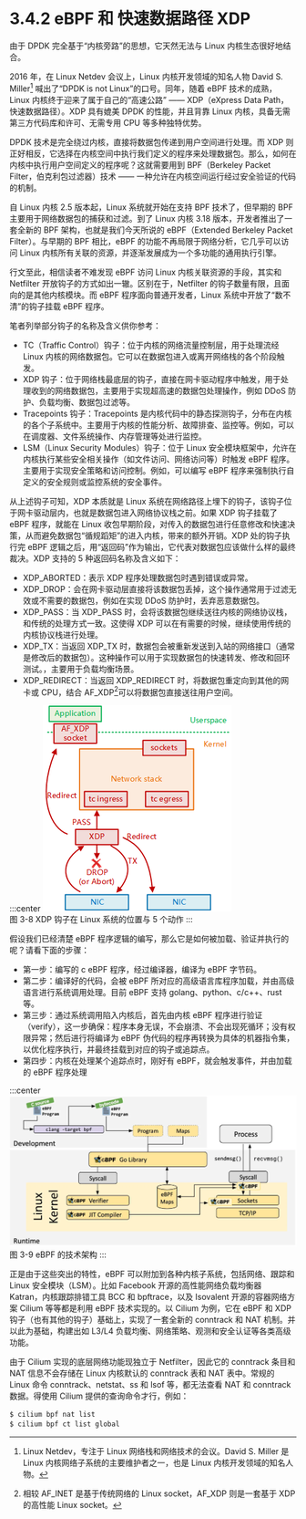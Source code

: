 # 3.4.2 eBPF 和 快速数据路径 XDP 

由于 DPDK 完全基于“内核旁路”的思想，它天然无法与 Linux 内核生态很好地结合。

2016 年，在 Linux Netdev 会议上，Linux 内核开发领域的知名人物 David S. Miller[^1] 喊出了“DPDK is not Linux”的口号。同年，随着 eBPF 技术的成熟，Linux 内核终于迎来了属于自己的“高速公路” —— XDP（eXpress Data Path，快速数据路径）。XDP 具有媲美 DPDK 的性能，并且背靠 Linux 内核，具备无需第三方代码库和许可、无需专用 CPU 等多种独特优势。

DPDK 技术是完全绕过内核，直接将数据包传递到用户空间进行处理。而 XDP 则正好相反，它选择在内核空间中执行我们定义的程序来处理数据包。那么，如何在内核中执行用户空间定义的程序呢？这就需要用到 BPF（Berkeley Packet Filter，伯克利包过滤器）技术 —— 一种允许在内核空间运行经过安全验证的代码的机制。

自 Linux 内核 2.5 版本起，Linux 系统就开始在支持 BPF 技术了，但早期的 BPF 主要用于网络数据包的捕获和过滤。到了 Linux 内核 3.18 版本，开发者推出了一套全新的 BPF 架构，也就是我们今天所说的 eBPF（Extended Berkeley Packet Filter）。与早期的 BPF 相比，eBPF 的功能不再局限于网络分析，它几乎可以访问 Linux 内核所有关联的资源，并逐渐发展成为一个多功能的通用执行引擎。

行文至此，相信读者不难发现 eBPF 访问 Linux 内核关联资源的手段，其实和 Netfilter 开放钩子的方式如出一辙。区别在于，Netfilter 的钩子数量有限，且面向的是其他内核模块。而 eBPF 程序面向普通开发者，Linux 系统中开放了“数不清”的钩子挂载 eBPF 程序。

笔者列举部分钩子的名称及含义供你参考：

- TC（Traffic Control）钩子：位于内核的网络流量控制层，用于处理流经 Linux 内核的网络数据包。它可以在数据包进入或离开网络栈的各个阶段触发。
- XDP 钩子：位于网络栈最底层的钩子，直接在网卡驱动程序中触发，用于处理收到的网络数据包，主要用于实现超高速的数据包处理操作，例如 DDoS 防护、负载均衡、数据包过滤等。
- Tracepoints 钩子：Tracepoints 是内核代码中的静态探测钩子，分布在内核的各个子系统中。主要用于内核的性能分析、故障排查、监控等。例如，可以在调度器、文件系统操作、内存管理等处进行监控。
- LSM（Linux Security Modules）钩子：位于 Linux 安全模块框架中，允许在内核执行某些安全相关操作（如文件访问、网络访问等）时触发 eBPF 程序。主要用于实现安全策略和访问控制。例如，可以编写 eBPF 程序来强制执行自定义的安全规则或监控系统的安全事件。

从上述钩子可知，XDP 本质就是 Linux 系统在网络路径上埋下的钩子，该钩子位于网卡驱动层内，也就是数据包进入网络协议栈之前。如果 XDP 钩子挂载了 eBPF 程序，就能在 Linux 收包早期阶段，对传入的数据包进行任意修改和快速决策，从而避免数据包“循规蹈矩”的进入内核，带来的额外开销。XDP 处的钩子执行完 eBPF 逻辑之后，用“返回码”作为输出，它代表对数据包应该做什么样的最终裁决。XDP 支持的 5 种返回码名称及含义如下：

- XDP_ABORTED：表示 XDP 程序处理数据包时遇到错误或异常。
- XDP_DROP：会在网卡驱动层直接将该数据包丢掉，这个操作通常用于过滤无效或不需要的数据包，例如在实现 DDoS 防护时，丢弃恶意数据包。
- XDP_PASS：当 XDP_PASS 时，会将该数据包继续送往内核的网络协议栈，和传统的处理方式一致。这使得 XDP 可以在有需要的时候，继续使用传统的内核协议栈进行处理。
- XDP_TX：当返回 XDP_TX 时，数据包会被重新发送到入站的网络接口（通常是修改后的数据包）。这种操作可以用于实现数据包的快速转发、修改和回环测试。，主要用于负载均衡场景。
- XDP_REDIRECT：当返回 XDP_REDIRECT 时，将数据包重定向到其他的网卡或 CPU，结合 AF_XDP[^2]可以将数据包直接送往用户空间。

:::center
  ![](../assets/xdp.png)<br/>
 图 3-8 XDP 钩子在 Linux 系统的位置与 5 个动作
:::

假设我们已经清楚 eBPF 程序逻辑的编写，那么它是如何被加载、验证并执行的呢？请看下面的步骤：

- 第一步：编写的 c eBPF 程序，经过编译器，编译为 eBPF 字节码。
- 第二步：编译好的代码，会被 eBPF 所对应的高级语言库程序加载，并由高级语言进行系统调用处理。目前 eBPF 支持 golang、python、c/c++、rust 等。
- 第三步：通过系统调用陷入内核后，首先由内核 eBPF 程序进行验证（verify），这一步确保：程序本身无误，不会崩溃、不会出现死循环；没有权限异常；然后进行将编译为 eBPF 伪代码的程序再转换为具体的机器指令集，以优化程序执行，并最终挂载到对应的钩子或追踪点。
- 第四步：内核在处理某个追踪点时，刚好有 eBPF，就会触发事件，并由加载的 eBPF 程序处理

:::center
  ![](../assets/ebpf-go.webp)<br/>
 图 3-9 eBPF 的技术架构
:::

正是由于这些突出的特性，eBPF 可以附加到各种内核子系统，包括网络、跟踪和 Linux 安全模块（LSM）。比如 Facebook 开源的高性能网络负载均衡器 Katran，内核跟踪排错工具 BCC 和 bpftrace，以及 Isovalent 开源的容器网络方案 Cilium 等等都是利用 eBPF 技术实现的。以 Cilium 为例，它在 eBPF 和 XDP 钩子（也有其他的钩子）基础上，实现了一套全新的 conntrack 和 NAT 机制。并以此为基础，构建出如 L3/L4 负载均衡、网络策略、观测和安全认证等各类高级功能。

由于 Cilium 实现的底层网络功能现独立于 Netfilter，因此它的 conntrack 条目和 NAT 信息不会存储在 Linux 内核默认的 conntrack 表和 NAT 表中。常规的 Linux 命令 conntrack、netstat、ss 和 lsof 等，都无法查看 NAT 和 conntrack 数据。得使用 Cilium 提供的查询命令才行，例如：

```bash
$ cilium bpf nat list
$ cilium bpf ct list global
```

[^1]: Linux Netdev，专注于 Linux 网络栈和网络技术的会议。David S. Miller 是 Linux 内核网络子系统的主要维护者之一，也是 Linux 内核开发领域的知名人物。
[^2]: 相较 AF_INET 是基于传统网络的 Linux socket，AF_XDP 则是一套基于 XDP 的高性能 Linux socket。
